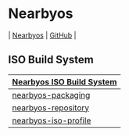 
# Nearbyos

| [Nearbyos](https://samwhelp.github.io/nearbyos/) | [GitHub](https://github.com/samwhelp/nearbyos) |


## ISO Build System

| [Nearbyos ISO Build System](https://github.com/samwhelp/nearbyos/tree/main/project/nearbyos-iso-build-system) |
| --- |
| [nearbyos-packaging](https://github.com/samwhelp/nearbyos/tree/main/project/nearbyos-iso-build-system/nearbyos-packaging) |
| [nearbyos-repository](https://github.com/samwhelp/nearbyos/tree/main/project/nearbyos-iso-build-system/nearbyos-repository) |
| [nearbyos-iso-profile](https://github.com/samwhelp/nearbyos/tree/main/project/nearbyos-iso-build-system/nearbyos-iso-profile) |
